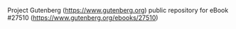Project Gutenberg (https://www.gutenberg.org) public repository for eBook #27510 (https://www.gutenberg.org/ebooks/27510)
